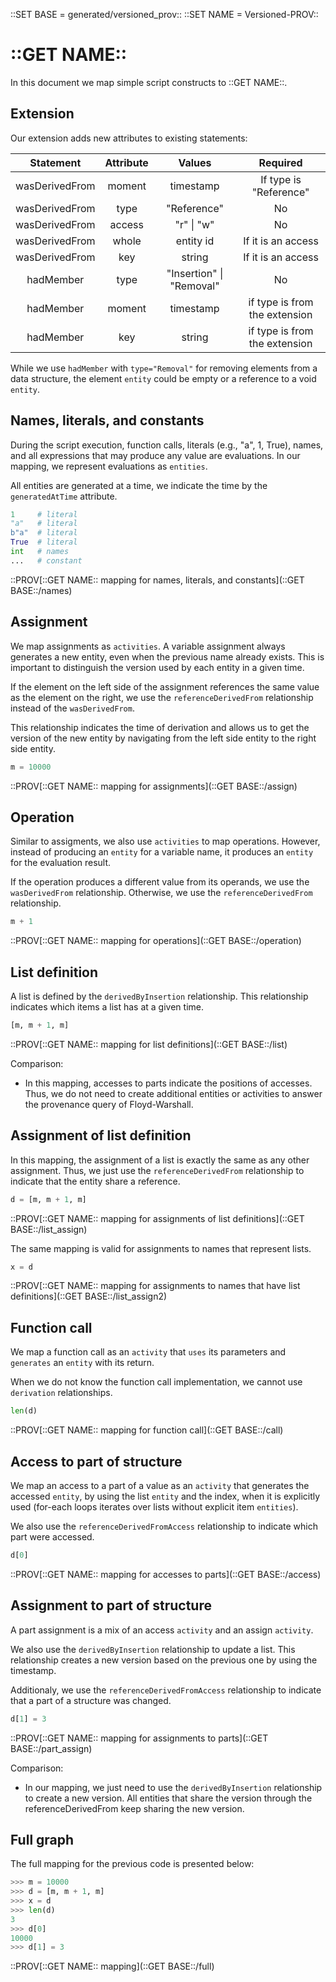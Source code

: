 ::SET BASE = generated/versioned_prov::
::SET NAME = Versioned-PROV::

# ::GET NAME::

In this document we map simple script constructs to ::GET NAME::.

## Extension

Our extension adds new attributes to existing statements:

| Statement      | Attribute    | Values                       | Required                      |
|:--------------:|:------------:|:----------------------------:|:-----------------------------:|
| wasDerivedFrom | moment       | timestamp                    | If type is "Reference"        |
| wasDerivedFrom | type         | "Reference"                  | No                            |
| wasDerivedFrom | access       | "r" &#124; "w"               | No                            |
| wasDerivedFrom | whole        | entity id                    | If it is an access            |
| wasDerivedFrom | key          | string                       | If it is an access            |
| hadMember      | type         | "Insertion" &#124; "Removal" | No                            |
| hadMember      | moment       | timestamp                    | if type is from the extension |
| hadMember      | key          | string                       | if type is from the extension |

While we use `hadMember` with `type="Removal"` for removing elements from a data structure, the element `entity` could be empty or a reference to a void `entity`.

## Names, literals, and constants

During the script execution, function calls, literals (e.g., "a", 1, True), names, and all expressions that may produce any value are evaluations. In our mapping, we represent evaluations as `entities`.

All entities are generated at a time, we indicate the time by the `generatedAtTime` attribute.


```python
1     # literal
"a"   # literal
b"a"  # literal
True  # literal
int   # names
...   # constant
```

::PROV[::GET NAME:: mapping for names, literals, and constants](::GET BASE::/names)


## Assignment

We map assignments as `activities`. A variable assignment always generates a new entity, even when the previous name already exists. This is important to distinguish the version used by each entity in a given time.

If the element on the left side of the assignment references the same value as the element on the right, we use the `referenceDerivedFrom` relationship instead of the `wasDerivedFrom`.

This relationship indicates the time of derivation and allows us to get the version of the new entity by navigating from the left side entity to the right side entity.

```python
m = 10000
```

::PROV[::GET NAME:: mapping for assignments](::GET BASE::/assign)


## Operation

Similar to assigments, we also use `activities` to map operations. However, instead of producing an `entity` for a variable name, it produces an `entity` for the evaluation result.

If the operation produces a different value from its operands, we use the `wasDerivedFrom` relationship. Otherwise, we use the `referenceDerivedFrom` relationship.

```python
m + 1
```

::PROV[::GET NAME:: mapping for operations](::GET BASE::/operation)


## List definition

A list is defined by the `derivedByInsertion` relationship. This relationship indicates which items a list has at a given time.

```python
[m, m + 1, m]
```

::PROV[::GET NAME:: mapping for list definitions](::GET BASE::/list)


Comparison:

* In this mapping, accesses to parts indicate the positions of accesses. Thus, we do not need to create additional entities or activities to answer the provenance query of Floyd-Warshall.



## Assignment of list definition

In this mapping, the assignment of a list is exactly the same as any other assignment. Thus, we just use the `referenceDerivedFrom` relationship to indicate that the entity share a reference.

```python
d = [m, m + 1, m]
```

::PROV[::GET NAME:: mapping for assignments of list definitions](::GET BASE::/list_assign)

The same mapping is valid for assignments to names that represent lists.

```python
x = d
```

::PROV[::GET NAME:: mapping for assignments to names that have list definitions](::GET BASE::/list_assign2)


## Function call

We map a function call as an `activity` that `uses` its parameters and `generates` an `entity` with its return.

When we do not know the function call implementation, we cannot use `derivation` relationships.

```python
len(d)
```

::PROV[::GET NAME:: mapping for function call](::GET BASE::/call)


## Access to part of structure

We map an access to a part of a value as an `activity` that generates the accessed `entity`, by using the list `entity` and the index, when it is explicitly used (for-each loops iterates over lists without explicit item `entities`).

We also use the `referenceDerivedFromAccess` relationship to indicate which part were accessed.

```python
d[0]
```

::PROV[::GET NAME:: mapping for accesses to parts](::GET BASE::/access)


## Assignment to part of structure

A part assignment is a mix of an access `activity` and an assign `activity`.

We also use the `derivedByInsertion` relationship to update a list. This relationship creates a new version based on the previous one by using the timestamp.

Additionaly, we use the `referenceDerivedFromAccess` relationship to indicate that a part of a structure was changed.


```python
d[1] = 3
```

::PROV[::GET NAME:: mapping for assignments to parts](::GET BASE::/part_assign)

Comparison:

* In our mapping, we just need to use the `derivedByInsertion` relationship to create a new version. All entities that share the version through the referenceDerivedFrom keep sharing the new version.

## Full graph

The full mapping for the previous code is presented below:

```python
>>> m = 10000
>>> d = [m, m + 1, m]
>>> x = d
>>> len(d)
3
>>> d[0]
10000
>>> d[1] = 3
```

::PROV[::GET NAME:: mapping](::GET BASE::/full)
